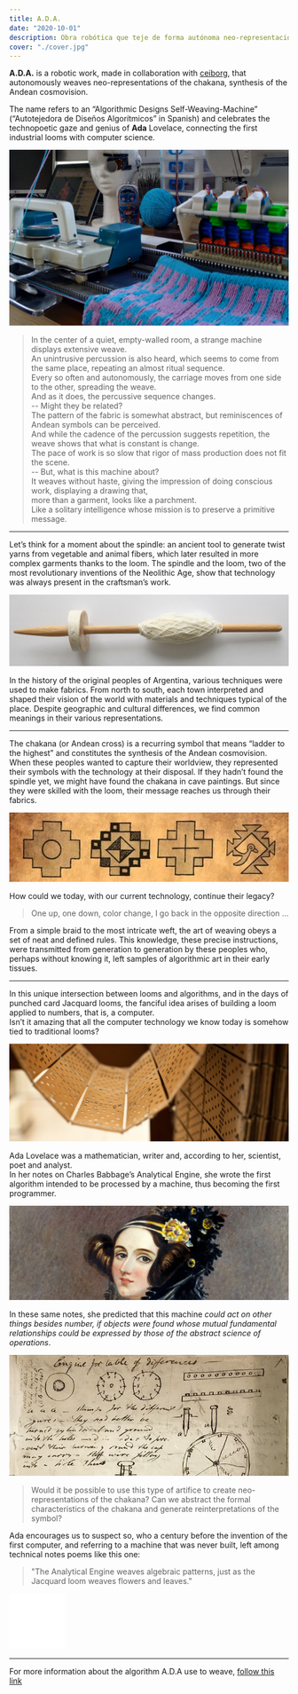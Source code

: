 ```yaml
---
title: A.D.A.
date: "2020-10-01"
description: Obra robótica que teje de forma autónoma neo-representaciones de la cruz andina.
cover: "./cover.jpg"
---
```


**A.D.A.** is a robotic work, made in collaboration with [ceiborg](https://ceiborg.com/), that autonomously weaves neo-representations of the chakana, synthesis of the Andean cosmovision.  

The name refers to an “Algorithmic Designs Self-Weaving-Machine” (“Autotejedora de Diseños Algorítmicos” in Spanish) 
and celebrates the technopoetic gaze and genius of **Ada** Lovelace, 
connecting the first industrial looms with computer science.

![](./artifact.jpg)

> In the center of a quiet, empty-walled room, a strange machine displays extensive weave.  
> An unintrusive percussion is also heard, which seems to come from the same place, repeating an almost ritual sequence.  
> Every so often and autonomously, the carriage moves from one side to the other, spreading the weave.   
> And as it does, the percussive sequence changes.   
> -- Might they be related?  
> The pattern of the fabric is somewhat abstract, but reminiscences of Andean symbols can be perceived.   
> And while the cadence of the percussion suggests repetition, the weave shows that what is constant is change.  
> The pace of work is so slow that rigor of mass production does not fit the scene.   
> -- But, what is this machine about?  
> It weaves without haste, giving the impression of doing conscious work, displaying a drawing that,   
> more than a garment, looks like a parchment.  
> Like a solitary intelligence whose mission is to preserve a primitive message.  


---   

Let’s think for a moment about the spindle: an ancient tool to generate twist yarns from
vegetable and animal fibers, which later resulted in more complex garments thanks to
the loom. The spindle and the loom, two of the most revolutionary inventions of the Neolithic
Age, show that technology was always present in the craftsman’s work.

![](./huso.jpg)

In the history of the original peoples of Argentina, various techniques were used to make fabrics. 
From north to south, each town interpreted and shaped their vision of the world with materials and techniques typical of the place. 
Despite geographic and cultural differences, we find common meanings in their various representations. 

---   

The chakana (or Andean cross) is a recurring symbol that means “ladder to the highest” and constitutes the synthesis of the Andean cosmovision.  
When these peoples wanted to capture their worldview, they represented their symbols with the technology at their disposal. 
If they hadn’t found the spindle yet, we might have found the chakana in cave paintings. 
But since they were skilled with the loom, their message reaches us through their fabrics. 

![](./chakana.jpg)

How could we today, with our current technology, continue their legacy?

> One up, one down, color change, I go back in the opposite direction ...

From a simple braid to the most intricate weft, the art of weaving obeys a set of neat and defined rules. 
This knowledge, these precise instructions, were transmitted from generation to generation by these peoples who, perhaps without knowing it, 
left samples of algorithmic art in their early tissues.


---   

In this unique intersection between looms and algorithms, and in the days of punched card Jacquard looms, the fanciful idea arises of
building a loom applied to numbers, that is, a computer.   
Isn’t it amazing that all the computer technology we know today is somehow tied to traditional looms?


![](./punchcard.jpg)

Ada Lovelace was a mathematician, writer and, according to her, scientist, poet and analyst.   
In her notes on Charles Babbage’s Analytical Engine, she wrote the first algorithm intended to be processed by a machine, 
thus becoming the first programmer. 

![](./ada.jpg)

In these same notes, she predicted that this machine *could act on other things besides number, 
if objects were found whose mutual fundamental relationships could be expressed by those of the abstract science of operations*.

![](./diagrams.jpg)

> Would it be possible to use this type of artifice to create neo-representations of the chakana?
> Can we abstract the formal characteristics of the chakana and generate reinterpretations of the symbol?

Ada encourages us to suspect so, who a century before the invention of the first computer, and referring to a machine that was never built, 
left among technical notes poems like this one:

> "The Analytical Engine weaves algebraic patterns, just as the Jacquard loom weaves flowers and leaves."

<iframe src="/en/labs/ada/?embed" width="100" height="100" style="border:0;overflow:hidden" scrolling="no"></iframe>

---   
For more information about the algorithm A.D.A use to weave, [follow this link](/en/labs/ada)
